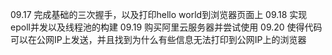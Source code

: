 09.17 完成基础的三次握手，以及打印hello world到浏览器页面上
09.18 实现epoll并发以及线程池的构建
09.19 购买阿里云服务器并尝试使用
09.20 使得代码可以在公网IP上发送，并且找到为什么有些信息无法打印到公网IP上的浏览器